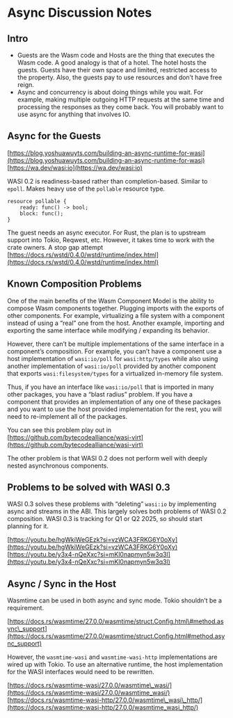 # Async Discussion Notes

## Intro

- Guests are the Wasm code and Hosts are the thing that executes the Wasm code. A good analogy is that of a hotel. The hotel hosts the guests. Guests have their own space and limited, restricted access to the property. Also, the guests pay to use resources and don’t have free reign.  
- Async and concurrency is about doing things while you wait. For example, making multiple outgoing HTTP requests at the same time and processing the responses as they come back. You will probably want to use async for anything that involves IO.

## Async for the Guests

[https://blog.yoshuawuyts.com/building-an-async-runtime-for-wasi](https://blog.yoshuawuyts.com/building-an-async-runtime-for-wasi)  
[https://wa.dev/wasi:io](https://wa.dev/wasi:io)

WASI 0.2 is readiness-based rather than completion-based. Similar to `epoll`. Makes heavy use of the `pollable` resource type.

```wit
resource pollable {
    ready: func() -> bool;
    block: func();
}
```

The guest needs an async executor. For Rust, the plan is to upstream support into Tokio, Reqwest, etc. However, it takes time to work with the crate owners. A stop gap attempt [https://docs.rs/wstd/0.4.0/wstd/runtime/index.html](https://docs.rs/wstd/0.4.0/wstd/runtime/index.html)

## Known Composition Problems

One of the main benefits of the Wasm Component Model is the ability to compose Wasm components together. Plugging imports with the exports of other components. For example, virtualizing a file system with a component instead of using a “real” one from the host. Another example, importing and exporting the same interface while modifying / expanding its behavior.

However, there can’t be multiple implementations of the same interface in a component’s composition. For example, you can’t have a component use a host implementation of `wasi:io/poll` for `wasi:http/types` while also using another implementation of `wasi:io/poll` provided by another component that exports `wasi:filesystem/types` for a virtualized in-memory file system.

Thus, if you have an interface like `wasi:io/poll` that is imported in many other packages, you have a “blast radius” problem. If you have a component that provides an implementation of any one of these packages and you want to use the host provided implementation for the rest, you will need to re-implement all of the packages.

You can see this problem play out in [https://github.com/bytecodealliance/wasi-virt](https://github.com/bytecodealliance/wasi-virt)

The other problem is that WASI 0.2 does not perform well with deeply nested asynchronous components. 

## Problems to be solved with WASI 0.3

WASI 0.3 solves these problems with “deleting” `wasi:io` by implementing async and streams in the ABI. This largely solves both problems of WASI 0.2 composition. WASI 0.3 is tracking for Q1 or Q2 2025, so should start planning for it.

[https://youtu.be/hgWkiWeGEzk?si=vzWCA3FRKG6Y0oXy](https://youtu.be/hgWkiWeGEzk?si=vzWCA3FRKG6Y0oXy)  
[https://youtu.be/y3x4-nQeXxc?si=mKl0napmyn5w3q3l](https://youtu.be/y3x4-nQeXxc?si=mKl0napmyn5w3q3l)

## Async / Sync in the Host

Wasmtime can be used in both async and sync mode. Tokio shouldn’t be a requirement.

[https://docs.rs/wasmtime/27.0.0/wasmtime/struct.Config.html\#method.async\_support](https://docs.rs/wasmtime/27.0.0/wasmtime/struct.Config.html#method.async_support)

However, the `wasmtime-wasi` and `wasmtime-wasi-http` implementations are wired up with Tokio. To use an alternative runtime, the host implementation for the WASI interfaces would need to be rewritten.

[https://docs.rs/wasmtime-wasi/27.0.0/wasmtime\_wasi/](https://docs.rs/wasmtime-wasi/27.0.0/wasmtime_wasi/)  
[https://docs.rs/wasmtime-wasi-http/27.0.0/wasmtime\_wasi\_http/](https://docs.rs/wasmtime-wasi-http/27.0.0/wasmtime_wasi_http/)
